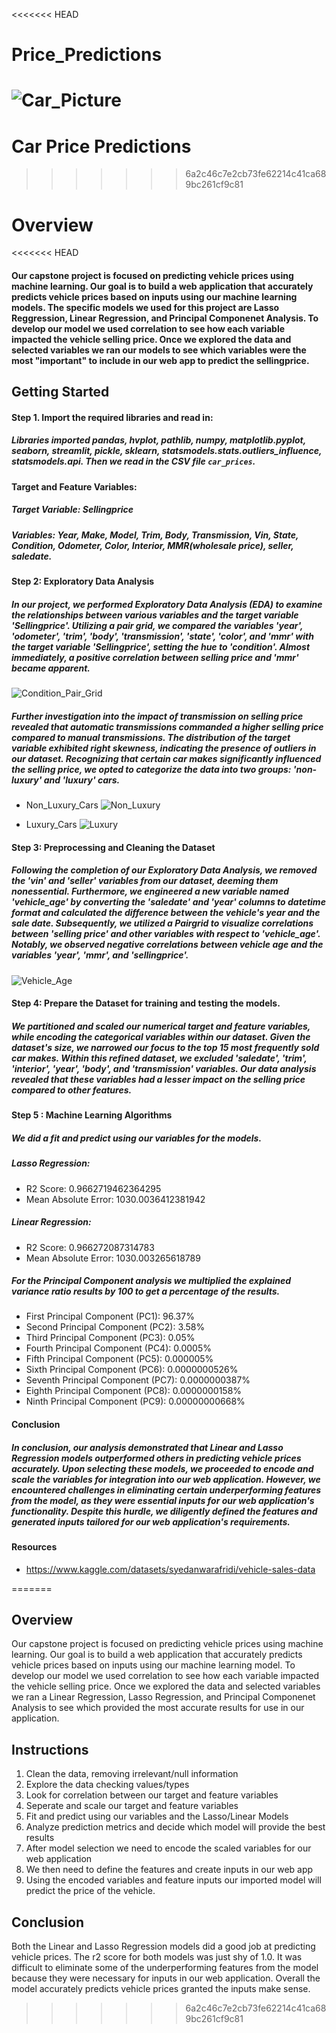 <<<<<<< HEAD
# Price_Predictions

![Car_Picture](Images/car_picture.png)
=======
# Car Price Predictions
>>>>>>> 6a2c46c7e2cb73fe62214c41ca689bc261cf9c81

# Overview

<<<<<<< HEAD
#### Our capstone project is focused on predicting vehicle prices using machine learning. Our goal is to build a web application that accurately predicts vehicle prices based on inputs using our machine learning models. The specific models we used for this project are Lasso Reggression, Linear Regression, and Principal Componenet Analysis. To develop our model we used correlation to see how each variable impacted the vehicle selling price.  Once we explored the data and selected variables we ran our models to see which variables were the most "important" to include in our web app to predict the sellingprice.

## Getting Started 

#### Step 1. Import the required libraries and read in:

##### Libraries imported pandas, hvplot, pathlib, numpy, matplotlib.pyplot, seaborn, streamlit, pickle, sklearn, statsmodels.stats.outliers_influence, statsmodels.api. Then we read in the CSV file `car_prices`.

#### Target and Feature Variables:

##### Target Variable: Sellingprice
##### Variables: Year, Make, Model, Trim, Body, Transmission, Vin, State, Condition, Odometer, Color, Interior, MMR(wholesale price), seller, saledate.

#### Step 2: Exploratory Data Analysis 

##### In our project, we performed Exploratory Data Analysis (EDA) to examine the relationships between various variables and the target variable 'Sellingprice'. Utilizing a pair grid, we compared the variables 'year', 'odometer', 'trim', 'body', 'transmission', 'state', 'color', and 'mmr' with the target variable 'Sellingprice', setting the hue to 'condition'. Almost immediately, a positive correlation between selling price and 'mmr' became apparent.

![Condition_Pair_Grid](Images/Pair_Grid_condition.png)

##### Further investigation into the impact of transmission on selling price revealed that automatic transmissions commanded a higher selling price compared to manual transmissions. The distribution of the target variable exhibited right skewness, indicating the presence of outliers in our dataset. Recognizing that certain car makes significantly influenced the selling price, we opted to categorize the data into two groups: 'non-luxury' and 'luxury' cars.

* Non_Luxury_Cars
![Non_Luxury](Images/non_luxury_df.png)

* Luxury_Cars
![Luxury](Images/luxury_df.png)
  
#### Step 3: Preprocessing and Cleaning the Dataset

##### Following the completion of our Exploratory Data Analysis, we removed the 'vin' and 'seller' variables from our dataset, deeming them nonessential. Furthermore, we engineered a new variable named 'vehicle_age' by converting the 'saledate' and 'year' columns to datetime format and calculated the difference between the vehicle's year and the sale date. Subsequently, we utilized a Pairgrid to visualize correlations between 'selling price' and other variables with respect to 'vehicle_age'. Notably, we observed negative correlations between vehicle age and the variables 'year', 'mmr', and 'sellingprice'.

![Vehicle_Age](Images/PairGrid_vehicle_age.png)

#### Step 4: Prepare the Dataset for training and testing the models.

##### We partitioned and scaled our numerical target and feature variables, while encoding the categorical variables within our dataset. Given the dataset's size, we narrowed our focus to the top 15 most frequently sold car makes. Within this refined dataset, we excluded 'saledate', 'trim', 'interior', 'year', 'body', and 'transmission' variables. Our data analysis revealed that these variables had a lesser impact on the selling price compared to other features.

#### Step 5 : Machine Learning Algorithms

##### We did a fit and predict using our variables for the models. 
##### Lasso Regression: 
* R2 Score: 0.9662719462364295
* Mean Absolute Error: 1030.0036412381942

##### Linear Regression:
* R2 Score: 0.966272087314783
* Mean Absolute Error: 1030.003265618789

##### For the Principal Component analysis we multiplied the explained variance ratio results by 100 to get a percentage of the results.
* First Principal Component (PC1): 96.37%
* Second Principal Component (PC2): 3.58%
* Third Principal Component (PC3): 0.05%
* Fourth Principal Component (PC4): 0.0005%
* Fifth Principal Component (PC5): 0.000005%
* Sixth Principal Component (PC6): 0.0000000526%
* Seventh Principal Component (PC7): 0.0000000387%
* Eighth Principal Component (PC8): 0.0000000158%
* Ninth Principal Component (PC9): 0.00000000668%

#### Conclusion 
##### In conclusion, our analysis demonstrated that Linear and Lasso Regression models outperformed others in predicting vehicle prices accurately. Upon selecting these models, we proceeded to encode and scale the variables for integration into our web application. However, we encountered challenges in eliminating certain underperforming features from the model, as they were essential inputs for our web application's functionality. Despite this hurdle, we diligently defined the features and generated inputs tailored for our web application's requirements.

#### Resources
* https://www.kaggle.com/datasets/syedanwarafridi/vehicle-sales-data


=======
## Overview
Our capstone project is focused on predicting vehicle prices using machine learning.  Our goal is to build a web application that accurately predicts vehicle prices based on inputs using our machine learning model.  To develop our model we used correlation to see how each variable impacted the vehicle selling price.  Once we explored the data and selected variables we ran a Linear Regression, Lasso Regression, and Principal Componenet Analysis to see which provided the most accurate results for use in our application.  


## Instructions
   1.  Clean the data, removing irrelevant/null information
   2.  Explore the data checking values/types
   3.  Look for correlation between our target and feature variables
   4.  Seperate and scale our target and feature variables
   4.  Fit and predict using our variables and the Lasso/Linear Models
   5.  Analyze prediction metrics and decide which model will provide the best results
   6.  After model selection we need to encode the scaled variables for our web application
   7.  We then need to define the features and create inputs in our web app
   8.  Using the encoded variables and feature inputs our imported model will predict the price of the vehicle.
   
## Conclusion
   Both the Linear and Lasso Regression models did a good job at predicting vehicle prices.  The r2 score for both models was just shy of 1.0.  It was difficult to eliminate some of the underperforming features from the model because they were necessary for inputs in our web application.  Overall the model accurately predicts vehicle prices granted the inputs make sense.
>>>>>>> 6a2c46c7e2cb73fe62214c41ca689bc261cf9c81
   
   
